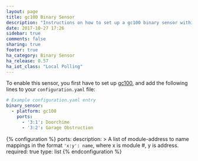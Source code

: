 ```yaml
---
layout: page
title: gc100 Binary Sensor
description: "Instructions on how to set up a gc100 binary sensor within Home Assistant."
date: 2017-10-27 17:26
sidebar: true
comments: false
sharing: true
footer: true
ha_category: Binary Sensor
ha_release: 0.57
ha_iot_class: "Local Polling"
---
```


To enable this sensor, you first have to set up [gc100](/components/gc100/), and add the following lines to your `configuration.yaml` file:

```yaml
# Example configuration.yaml entry
binary_sensor:
  - platform: gc100
    ports:
      - '3:1': Doorchime
      - '3:2': Garage Obstruction
```

{% configuration %}
ports:
  description: >
    A list of module-address to name mappings in the format `'x:y': name`,
    where x is module #, y is address.
  required: true
  type: list
{% endconfiguration %}
